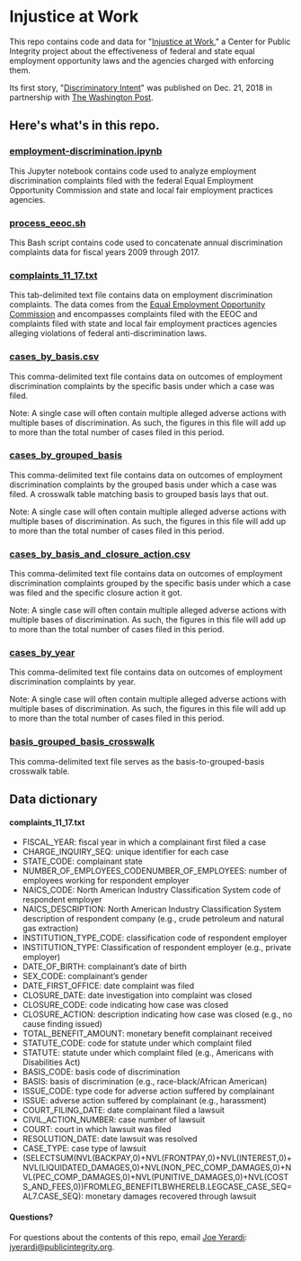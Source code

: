 # Injustice at Work

This repo contains code and data for "[Injustice at Work]()," a Center for Public Integrity project about the effectiveness of federal and state equal employment opportunity laws and the agencies charged with enforcing them.

Its first story, "[Discriminatory Intent]()" was published on Dec. 21, 2018 in partnership with [The Washington Post]().

## Here's what's in this repo.

### [employment-discrimination.ipynb](employment-discrimination.ipynb)
This Jupyter notebook contains code used to analyze employment discrimination complaints filed with the federal Equal Employment Opportunity Commission and state and local fair employment practices agencies.

### [process_eeoc.sh](process_eeoc.sh)
This Bash script contains code used to concatenate annual discrimination complaints data for fiscal years 2009 through 2017.

### [complaints_11_17.txt](data/complaints_11_17.txt)
This tab-delimited text file contains data on employment discrimination complaints. The data comes from the [Equal Employment Opportunity Commission](https://www.eeoc.gov/) and encompasses complaints filed with the EEOC and complaints filed with state and local fair employment practices agencies alleging violations of federal anti-discrimination laws.

### [cases_by_basis.csv](data/cases_by_basis.csv)
This comma-delimited text file contains data on outcomes of employment discrimination complaints by the specific basis under which a case was filed.

Note: A single case will often contain multiple alleged adverse actions with multiple bases of discrimination. As such, the figures in this file will add up to more than the total number of cases filed in this period.

### [cases_by_grouped_basis](data/cases_by_grouped_basis.csv)
This comma-delimited text file contains data on outcomes of employment discrimination complaints by the grouped basis under which a case was filed. A crosswalk table matching basis to grouped basis lays that out.

Note: A single case will often contain multiple alleged adverse actions with multiple bases of discrimination. As such, the figures in this file will add up to more than the total number of cases filed in this period.

### [cases_by_basis_and_closure_action.csv](data/cases_by_basis_and_closure_action.csv)
This comma-delimited text file contains data on outcomes of employment discrimination complaints grouped by the specific basis under which a case was filed and the specific closure action it got.

Note: A single case will often contain multiple alleged adverse actions with multiple bases of discrimination. As such, the figures in this file will add up to more than the total number of cases filed in this period.

### [cases_by_year](data/cases_by_year.csv)
This comma-delimited text file contains data on outcomes of employment discrimination complaints by year.

Note: A single case will often contain multiple alleged adverse actions with multiple bases of discrimination. As such, the figures in this file will add up to more than the total number of cases filed in this period.

### [basis_grouped_basis_crosswalk](data/basis_grouped_basis_crosswalk.csv)
This comma-delimited text file serves as the basis-to-grouped-basis crosswalk table.

## Data dictionary

#### complaints_11_17.txt
* FISCAL_YEAR: fiscal year in which a complainant first filed a case
* CHARGE_INQUIRY_SEQ: unique identifier for each case
* STATE_CODE: complainant state
* NUMBER_OF_EMPLOYEES_CODENUMBER_OF_EMPLOYEES: number of employees working for respondent employer
* NAICS_CODE: North American Industry Classification System code of respondent employer
* NAICS_DESCRIPTION: North American Industry Classification System description of respondent company (e.g., crude petroleum and natural gas extraction)
* INSTITUTION_TYPE_CODE: classification code of respondent employer
* INSTITUTION_TYPE: Classification of respondent employer (e.g., private employer)
* DATE_OF_BIRTH: complainant’s date of birth
* SEX_CODE: complainant’s gender
* DATE_FIRST_OFFICE: date complaint was filed
* CLOSURE_DATE: date investigation into complaint was closed
* CLOSURE_CODE: code indicating how case was closed
* CLOSURE_ACTION: description indicating how case was closed (e.g., no cause finding issued)
* TOTAL_BENEFIT_AMOUNT: monetary benefit complainant received
* STATUTE_CODE: code for statute under which complaint filed
* STATUTE: statute under which complaint filed (e.g., Americans with Disabilities Act)
* BASIS_CODE: basis code of discrimination
* BASIS: basis of discrimination (e.g., race-black/African American)
* ISSUE_CODE: type code for adverse action suffered by complainant
* ISSUE: adverse action suffered by complainant (e.g., harassment)
* COURT_FILING_DATE: date complainant filed a lawsuit
* CIVIL_ACTION_NUMBER: case number of lawsuit
* COURT: court in which lawsuit was filed
* RESOLUTION_DATE: date lawsuit was resolved
* CASE_TYPE: case type of lawsuit
* (SELECTSUM(NVL(BACKPAY,0)+NVL(FRONTPAY,0)+NVL(INTEREST,0)+NVL(LIQUIDATED_DAMAGES,0)+NVL(NON_PEC_COMP_DAMAGES,0)+NVL(PEC_COMP_DAMAGES,0)+NVL(PUNITIVE_DAMAGES,0)+NVL(COSTS_AND_FEES,0))FROMLEG_BENEFITLBWHERELB.LEGCASE_CASE_SEQ=AL7.CASE_SEQ): monetary damages recovered through lawsuit

#### Questions?
For questions about the contents of this repo, email [Joe Yerardi](https://publicintegrity.org/author/joe-yerardi/): jyerardi@publicintegrity.org.
